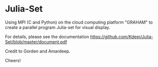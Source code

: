 # Julia-Set

Using MPI (C and Python) on the cloud computing platform "GRAHAM" to create a parallel program Julia-set for visual display.

For details, please see the documentation https://github.com/Kdeer/Julia-Set/blob/master/document.pdf

Credit to Gorden and Amardeep.

Cheers!
